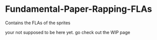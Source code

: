 # Fundamental-Paper-Rapping-FLAs
Contains the FLAs of the sprites


your not supposed to be here yet. go check out the WIP page
